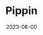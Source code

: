 ---
title: Pippin
date: 2023-06-09
closing_date: 2023-06-25
layout: productions
featured_image: 2023_Pippin.jpeg
image_caption: Poster of Pippin
image_credit: Theatre Jacksonville/Green Onion Creative LLC
playbill: 2023_Pippin.pdf
category: musicals
Theatre: Theatre Jacksonville
Venue: Little Theatre
cast:
  Leading Player: Ilana Marshall
  Pippin: Ron Shreve
  Charles, his father: Cole Marshall
  Lewis, his half-brother: Nicolas DeAssis
  Fastrada, Lewis’ mother: Leanne Gullo
  Berthe, Pippin’s grandmother: Emily Charleton
  Catherine, a widow: Aly Blakewell
  Theo, her son: Brooke Lewis
  Band of Players: 
    - Julia Blasi
    - Zoe Carpenter
    - Lexi Hall
    - Theresa Pazanowski
    - Zachary Pickett
crew:
  Director: Daniel Austin
  Choreographer: Curtis J. Williams
  Assistant Choreographer: Theresa Pazanowski
  Music Director: Erin Balazs Barnes
  Set Design: Ben Girvin & Triple O Productions
  Lighting Design: Johnny Pettegrew
  Stage Manager: Matt King
  Assistant Stage Manager: Gillian Rodriguez
  Costume Designer: Curtis J. Williams
  Lighting Board Operator: Mark Rubens
  Dresser: Catherine Warren
---